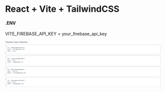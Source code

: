 # React + Vite + TailwindCSS

#### .ENV
VITE_FIREBASE_API_KEY = your_firebase_api_key

![Preview](./firebase.png)
